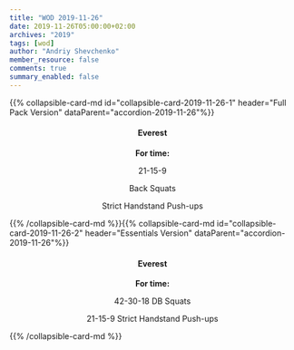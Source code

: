 ```yaml
---
title: "WOD 2019-11-26"
date: 2019-11-26T05:00:00+02:00
archives: "2019"
tags: [wod]
author: "Andriy Shevchenko"
member_resource: false
comments: true
summary_enabled: false
---
```


<div id="accordion-2019-11-26">
{{% collapsible-card-md id="collapsible-card-2019-11-26-1" header="Full Pack Version" dataParent="accordion-2019-11-26"%}}
<center>

#### Everest

**For time:**

21-15-9

Back Squats

Strict Handstand Push-ups

</center>
{{% /collapsible-card-md %}}{{% collapsible-card-md id="collapsible-card-2019-11-26-2" header="Essentials Version" dataParent="accordion-2019-11-26"%}}
<center>

#### Everest

**For time:**

42-30-18 DB Squats

21-15-9 Strict Handstand Push-ups

</center>
{{% /collapsible-card-md %}}
</div>